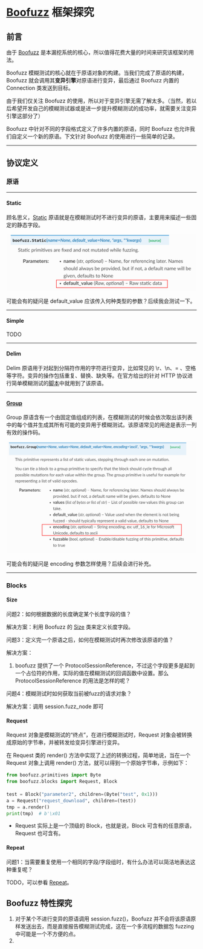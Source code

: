 # [Boofuzz](https://boofuzz.readthedocs.io/en/stable/) 框架探究

## 前言

由于 [Boofuzz](https://boofuzz.readthedocs.io/en/stable/) 是本漏挖系统的核心，所以值得花费大量的时间来研究该框架的用法。

Boofuzz 模糊测试的核心就在于原语对象的构建。当我们完成了原语的构建，Boofuzz 就会调用其**变异引擎**对原语进行变异，最后通过 Boofuzz 内置的 Connection 类发送到目标。

由于我们仅关注 Boofuzz 的使用，所以对于变异引擎无需了解太多。（当然，若以后希望开发自己的模糊测试器或是进一步提升模糊测试的成功率，就需要关注变异引擎这部分了）

Boofuzz 中针对不同的字段格式定义了许多内置的原语，同时 Boofuzz 也允许我们自定义一个新的原语。下文针对 Boofuzz 的使用进行一些简单的记录。

---

## 协议定义

### 原语

---

#### Static

顾名思义，[Static](https://boofuzz.readthedocs.io/en/stable/user/protocol-definition.html#static) 原语就是在模糊测试时不进行变异的原语，主要用来描述一些固定的静态字段。

![Alt text](images/image-2.png)

可能会有的疑问是 default_value 应该传入何种类型的参数？后续我会测试一下。

---

#### Simple

TODO

---

#### Delim

Delim 原语用于对起到分隔符作用的字符进行变异，比如常见的 \r、\n、= 、空格等字符。变异的操作包括重复、替换、缺失等。在官方给出的针对 HTTP 协议进行简单模糊测试的[脚本](https://github.com/jtpereyda/boofuzz/blob/8e2aac764fa827955621edb4c2da0e0b2a652190/examples/http_simple.py)中就用到了该原语。

---

#### [Group](https://boofuzz.readthedocs.io/en/stable/user/protocol-definition.html#group)

Group 原语含有一个由固定值组成的列表，在模糊测试的时候会依次取出该列表中的每个值并生成其所有可能的变异用于模糊测试。该原语常见的用途是表示一列有效的操作码。

![Alt text](images/image-3.png)

可能会有的疑问是 encoding 参数怎样使用？后续会进行补充。

---

### Blocks

#### Size

问题2：如何根据数据的长度确定某个长度字段的值？

解决方案：利用 Boofuzz 的 [Size](https://boofuzz.readthedocs.io/en/stable/user/protocol-definition.html#size) 类来定义长度字段。

问题3：定义完一个原语之后，如何在模糊测试时再次修改该原语的值？

解决方案：

1. boofuzz 提供了一个 ProtocolSessionReference，不过这个字段更多是起到一个占位符的作用，实际的值在模糊测试的回调函数中设置。那么 ProtocolSessionReference 的用法是怎样的呢？



问题4：模糊测试时如何获取当前被fuzz的请求对象？

解决方案：调用 session.fuzz_node 即可

#### Request

Request 对象是模糊测试的“终点”，在进行模糊测试时，Request 对象会被转换成原始的字节串，并被转发给变异引擎进行变异。

在 Request 类的 render() 方法中实现了上述的转换过程，简单地说，当在一个 Request 对象上调用 render() 方法，就可以得到一个原始字节串，示例如下：

```python
from boofuzz.primitives import Byte
from boofuzz.blocks import Request, Block

test = Block("parameter2", children=(Byte("test", 0x1)))
a = Request("request_download", children=(test))
tmp = a.render()
print(tmp)  # b'\x01

```

- Request 实际上是一个顶级的 Block，也就是说，Block 可含有的任意原语，Request 也可含有。

#### Repeat

问题1：当需要重复使用一个相同的字段/字段组时，有什么办法可以简洁地表达这种重复呢？

TODO，可以参看 [Repeat](https://boofuzz.readthedocs.io/en/stable/user/protocol-definition.html#repeat)。

## Boofuzz 特性探究

1. 对于某个不进行变异的原语调用 session.fuzz()，Boofuzz 并不会将该原语原样发送出去，而是直接报告模糊测试完成，这在一个多流程的数据包 fuzzing 中可能是一个不方便的点。
2. 